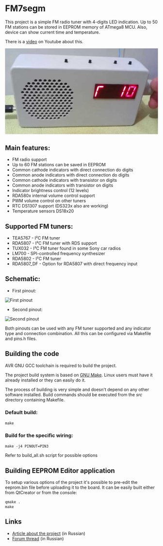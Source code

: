 # FM7segm

This project is a simple FM radio tuner with 4-digits LED indication.
Up to 50 FM stations can be stored in EEPROM memory of ATmega8 MCU.
Also, device can show current time and temperature.

There is a [video](https://youtu.be/3I_dFwAWISo) on Youtube about this.

![BikeComp](files/fm7segm.jpg)

## Main features:

- FM radio support
- Up to 60 FM stations can be saved in EEPROM
- Common cathode indicators with direct connection do digits
- Common anode indicators with direct connection do digits
- Common cathode indicators with transistor on digits
- Common anode indicators with transistor on digits
- Indicator brightness control (12 levels)
- RDA580x internal volume control support
- PWM volume control on other tuners
- RTC DS1307 support (DS323x also are working)
- Temperature sensors DS18x20

## Supported FM tuners:

- TEA5767 - I²C FM tuner
- RDA5807 - I²C FM tuner with RDS support
- TUX032 - I²C FM tuner found in some Sony car radios
- LM700 - SPI-controlled frequency synthesizer
- RDA5802 - I²C FM tuner
- RDA5807_DF - Option for RDA5807 with direct frequency input

## Schematic:

* First pinout:

![First pinout](files/fm7segm_pin1_sch.png)

* Second pinout:

![Second pinout](files/fm7segm_pin2_sch.png)

Both pinouts can be used with any FM tuner supported and any indicator type and connection combination.
All this can be configured via Makefile and pins.h files.

## Building the code

AVR GNU GCC toolchain is required to build the project.

The project build system is based on [GNU Make](https://www.gnu.org/software/make/).
Linux users must have it already installed or they can easily do it.

The process of building is very simple and doesn't depend on any other software installed.
Build commands should be executed from the *src* directory containing Makefile.

### Default build:

`make`

### Build for the specific wiring:

`make -j4 PINOUT=PIN3`

Refer to build_all.sh script for possible options

## Building EEPROM Editor application

To setup various options of the project it's possible to pre-edit the eeprom.bin file before
uploading it to the board. It can be easily built either from QtCreator or from the console:

```
qmake .
make
```

## Links

* [Article about the project](http://radiokot.ru/circuit/digital/home/202) (in Russian)
* [Forum thread](http://radiokot.ru/forum/viewtopic.php?t=109632) (in Russian)
